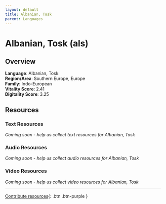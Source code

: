 ```yaml
---
layout: default
title: Albanian, Tosk
parent: Languages
---
```


# Albanian, Tosk (als)

## Overview

**Language**: Albanian, Tosk  
**Region/Area**: Southern Europe, Europe  
**Family**: Indo-European  
**Vitality Score**: 2.41  
**Digitality Score**: 3.25  

## Resources

### Text Resources
*Coming soon - help us collect text resources for Albanian, Tosk*

### Audio Resources
*Coming soon - help us collect audio resources for Albanian, Tosk*

### Video Resources
*Coming soon - help us collect video resources for Albanian, Tosk*

---

[Contribute resources](https://fairtrain.github.io/){: .btn .btn-purple }
